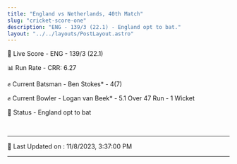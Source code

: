 ```yaml
---
title: "England vs Netherlands, 40th Match"
slug: "cricket-score-one"
description: "ENG - 139/3 (22.1) - England opt to bat."
layout: "../../layouts/PostLayout.astro"
---
```


🔴 Live Score - ENG - 139/3 (22.1)  

📊 Run Rate - CRR: 6.27  

✊ Current Batsman - Ben Stokes* - 4(7)  

✊ Current Bowler - Logan van Beek* - 5.1 Over 47 Run - 1 Wicket  

📑 Status - England opt to bat

<br />

***

📝 Last Updated on : 11/8/2023, 3:37:00 PM

***

